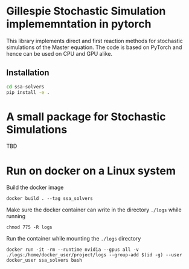 # Gillespie Stochastic Simulation implememntation in pytorch

This library implements direct and first reaction methods for stochastic simulations of the Master equation. The code is based on PyTorch and hence can be used on CPU and GPU alike.

## Installation


```bash
cd ssa-solvers
pip install -e .
```

# A small package for Stochastic Simulations

TBD

# Run on docker on a Linux system

Build the docker image

```
docker build . --tag ssa_solvers
```

Make sure the docker container can write in the directory `./logs` while running

```
chmod 775 -R logs
```

Run the container while mounting the `./logs` directory
```
docker run -it -rm --runtime nvidia --gpus all -v ./logs:/home/docker_user/project/logs --group-add $(id -g) --user docker_user ssa_solvers bash
```
